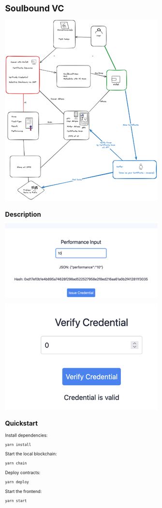 # Soulbound VC

![Overview](Overview.png)

## Description

![Issue](issue.png)

![Verify](verify.png)

## Quickstart

Install dependencies:

```bash
yarn install
```

Start the local blockchain:

```bash
yarn chain
```

Deploy contracts:

```bash
yarn deploy
```

Start the frontend:

```bash
yarn start
```

